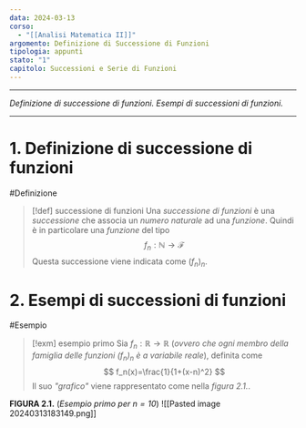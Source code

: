 ```yaml
---
data: 2024-03-13
corso:
  - "[[Analisi Matematica II]]"
argomento: Definizione di Successione di Funzioni
tipologia: appunti
stato: "1"
capitolo: Successioni e Serie di Funzioni
---
```

- - -
*Definizione di successione di funzioni. Esempi di successioni di funzioni.*
- - -
# 1. Definizione di successione di funzioni
#Definizione 
> [!def] successione di funzioni
> Una *successione di funzioni* è una *successione* che associa un *numero naturale* ad una *funzione*. Quindi è in particolare una *funzione* del tipo
> $$
> f_n : \mathbb{N} \longrightarrow \mathcal{F}
> $$
> Questa successione viene indicata come $(f_n)_n$.

# 2. Esempi di successioni di funzioni
#Esempio 
> [!exm] esempio primo
> Sia $f_n: \mathbb{R} \longrightarrow \mathbb{R}$ (*ovvero che ogni membro della famiglia delle funzioni $(f_n)_n$ è a variabile reale*), definita come
> $$
> f_n(x)=\frac{1}{1+(x-n)^2}
> $$
> Il suo *"grafico"* viene rappresentato come nella *figura 2.1.*.

**FIGURA 2.1.** (*Esempio primo per $n=10$*)
![[Pasted image 20240313183149.png]]

